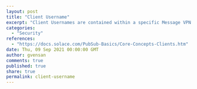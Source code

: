 ```yaml
---
layout: post
title: "Client Username"
excerpt: "Client Usernames are contained within a specific Message VPN. They are used by Client applications to authenticate with the event broker, and may be used to make multiple Client connections."
categories:
  - "Security"
references:
  - "https://docs.solace.com/PubSub-Basics/Core-Concepts-Clients.htm"
date: Thu, 09 Sep 2021 00:00:00 GMT
author: gvensan
comments: true
published: true
share: true
permalink: client-username
---
```

